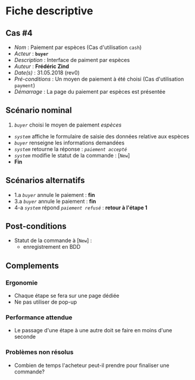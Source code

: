# Fiche descriptive

## Cas \#4

* _Nom_ : Paiement par espèces (Cas d'utilisation `cash`)
* _Acteur_ : **`buyer`**
* _Description_ : Interface de paiment par espèces
* _Auteur_ : **Frédéric Zind**
* _Date(s)_ : 31.05.2018 (rev0)
* _Pré-conditions_ : Un moyen de paiement à été choisi (Cas d'utilisation `payment`)
* _Démarrage_ : La page du paiement par espèces est présentée

## Scénario nominal
1. _`buyer`_ choisi le moyen de paiement _espèces_
* _`system`_ affiche le formulaire de saisie des données relative aux espèces
* _`buyer`_ renseigne les informations demandées
* _`system`_ retourne la réponse : _`paiement accepté`_
* _`system`_ modifie le statut de la commande : [`New`]
* **Fin**

## Scénarios alternatifs
* 1.a _`buyer`_ annule le paiement : **fin**
* 3.a _`buyer`_ annule le paiement : **fin**
* 4-a _`system`_ répond  _`paiement refusé`_ : **retour à l'étape 1**

## Post-conditions
* Statut de la commande à [`New`] :
    - enregistrement en BDD

## Complements

### Ergonomie
* Chaque étape se fera sur une page dédiée
* Ne pas utiliser de pop-up

### Performance attendue
* Le passage d'une étape à une autre doit se faire en moins d'une seconde

### Problèmes non résolus
* Combien de temps l'acheteur peut-il prendre pour finaliser une commande?
